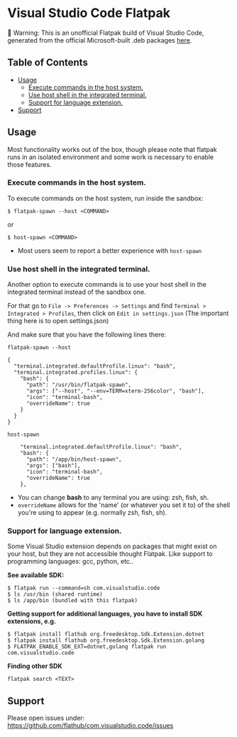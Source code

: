 # Visual Studio Code Flatpak<!-- omit in toc -->

🚨 Warning: This is an unofficial Flatpak build of Visual Studio Code, generated from the official Microsoft-built .deb packages [here](https://github.com/flathub/com.visualstudio.code/blob/master/com.visualstudio.code.yaml#L103).

## Table of Contents<!-- omit in toc -->

- [Usage](#usage)
  - [Execute commands in the host system.](#execute-commands-in-the-host-system)
  - [Use host shell in the integrated terminal.](#use-host-shell-in-the-integrated-terminal)
  - [Support for language extension.](#support-for-language-extension)
- [Support](#support)

## Usage

Most functionality works out of the box, though please note that flatpak runs in an isolated environment and some work is necessary to enable those features.

### Execute commands in the host system.

To execute commands on the host system, run inside the sandbox:

`$ flatpak-spawn --host <COMMAND>`

or

`$ host-spawn <COMMAND>`

- Most users seem to report a better experience with `host-spawn`

### Use host shell in the integrated terminal.

Another option to execute commands is to use your host shell in the integrated terminal instead of the sandbox one.

For that go to `File -> Preferences -> Settings` and find `Terminal > Integrated > Profiles`, then click on `Edit in settings.json` (The important thing here is to open settings.json)

And make sure that you have the following lines there:

`flatpak-spawn --host`

```
{
  "terminal.integrated.defaultProfile.linux": "bash",
  "terminal.integrated.profiles.linux": {
    "bash": {
      "path": "/usr/bin/flatpak-spawn",
      "args": ["--host", "--env=TERM=xterm-256color", "bash"],
      "icon": "terminal-bash",
      "overrideName": true
    }
  }
}
```

`host-spawn`

```
    "terminal.integrated.defaultProfile.linux": "bash",
    "bash": {
      "path": "/app/bin/host-spawn",
      "args": ["bash"],
      "icon": "terminal-bash",
      "overrideName": true
    },
```

- You can change **bash** to any terminal you are using: zsh, fish, sh.
- `overrideName` allows for the 'name' (or whatever you set it to) of the shell you're using to appear (e.g. normally zsh, fish, sh).

### Support for language extension.

Some Visual Studio extension depends on packages that might exist on your host, but they are not accessible thought Flatpak. Like support to programming languages: gcc, python, etc..

**See available SDK:**

```
$ flatpak run --command=sh com.visualstudio.code
$ ls /usr/bin (shared runtime)
$ ls /app/bin (bundled with this flatpak)
```

**Getting support for additional languages, you have to install SDK extensions, e.g.**

```
$ flatpak install flathub org.freedesktop.Sdk.Extension.dotnet
$ flatpak install flathub org.freedesktop.Sdk.Extension.golang
$ FLATPAK_ENABLE_SDK_EXT=dotnet,golang flatpak run com.visualstudio.code
```

**Finding other SDK**

`flatpak search <TEXT>`

## Support

Please open issues under: https://github.com/flathub/com.visualstudio.code/issues
